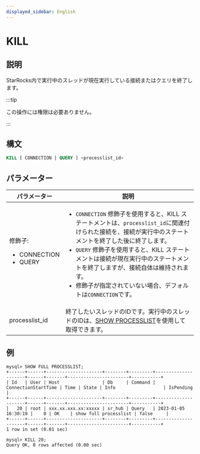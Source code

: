 ```yaml
---
displayed_sidebar: English
---
```


# KILL

## 説明

StarRocks内で実行中のスレッドが現在実行している接続またはクエリを終了します。

:::tip

この操作には権限は必要ありません。

:::

## 構文

```SQL
KILL [ CONNECTION | QUERY ] <processlist_id>
```

## パラメーター

| **パラメーター**            | **説明**                                              |
| ------------------------ | ------------------------------------------------------------ |
| 修飾子:<ul><li>CONNECTION</li><li>QUERY</li></ul> | <ul><li>`CONNECTION` 修飾子を使用すると、KILL ステートメントは、`processlist_id`に関連付けられた接続を、接続が実行中のステートメントを終了した後に終了します。</li><li>`QUERY` 修飾子を使用すると、KILL ステートメントは接続が現在実行中のステートメントを終了しますが、接続自体は維持されます。</li><li>修飾子が指定されていない場合、デフォルトは`CONNECTION`です。</li></ul> |
| processlist_id           | 終了したいスレッドのIDです。実行中のスレッドのIDは、[SHOW PROCESSLIST](../Administration/SHOW_PROCESSLIST.md)を使用して取得できます。 |

## 例

```Plain
mysql> SHOW FULL PROCESSLIST;
+------+------+---------------------+--------+---------+---------------------+------+-------+-----------------------+-----------+
| Id   | User | Host                | Db     | Command | ConnectionStartTime | Time | State | Info                  | IsPending |
+------+------+---------------------+--------+---------+---------------------+------+-------+-----------------------+-----------+
|   20 | root | xxx.xx.xxx.xx:xxxxx | sr_hub | Query   | 2023-01-05 16:30:19 |    0 | OK    | show full processlist | false     |
+------+------+---------------------+--------+---------+---------------------+------+-------+-----------------------+-----------+
1 row in set (0.01 sec)

mysql> KILL 20;
Query OK, 0 rows affected (0.00 sec)
```

